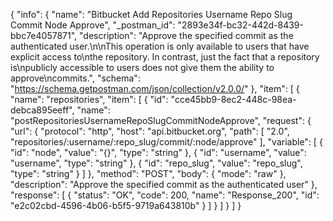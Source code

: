 {
  "info": {
    "name": "Bitbucket Add Repositories Username Repo Slug Commit Node Approve",
    "_postman_id": "2893e34f-bc32-442d-8439-bbc7e4057871",
    "description": "Approve the specified commit as the authenticated user.\n\nThis operation is only available to users that have explicit access to\nthe repository. In contrast, just the fact that a repository is\npublicly accessible to users does not give them the ability to approve\ncommits.",
    "schema": "https://schema.getpostman.com/json/collection/v2.0.0/"
  },
  "item": [
    {
      "name": "repositories",
      "item": [
        {
          "id": "cce45bb9-8ec2-448c-98ea-debca895eeff",
          "name": "postRepositoriesUsernameRepoSlugCommitNodeApprove",
          "request": {
            "url": {
              "protocol": "http",
              "host": "api.bitbucket.org",
              "path": [
                "2.0",
                "repositories/:username/:repo_slug/commit/:node/approve"
              ],
              "variable": [
                {
                  "id": "node",
                  "value": "{}",
                  "type": "string"
                },
                {
                  "id": "username",
                  "value": "username",
                  "type": "string"
                },
                {
                  "id": "repo_slug",
                  "value": "repo_slug",
                  "type": "string"
                }
              ]
            },
            "method": "POST",
            "body": {
              "mode": "raw"
            },
            "description": "Approve the specified commit as the authenticated user"
          },
          "response": [
            {
              "status": "OK",
              "code": 200,
              "name": "Response_200",
              "id": "e2c02cbd-4596-4b06-b5f5-9719a643810b"
            }
          ]
        }
      ]
    }
  ]
}